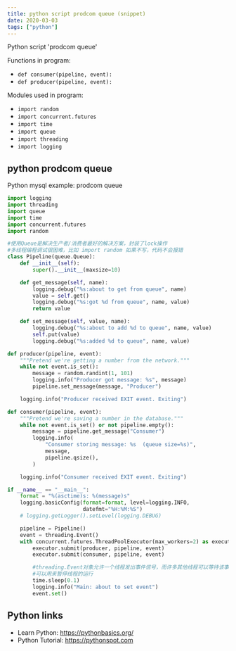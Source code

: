 ```yaml
---
title: python script prodcom queue (snippet)
date: 2020-03-03
tags: ["python"]
---
```

Python script 'prodcom queue'

Functions in program: 
* `def consumer(pipeline, event):`
* `def producer(pipeline, event):`

Modules used in program: 
* `import random`
* `import concurrent.futures`
* `import time`
* `import queue`
* `import threading`
* `import logging`

## python prodcom queue

Python mysql example: prodcom queue

```python
import logging
import threading
import queue
import time
import concurrent.futures
import random

#使用Queue是解决生产者/消费者最好的解决方案，封装了lock操作
#多线程编程调试很困难，比如 import random 如果不写，代码不会报错
class Pipeline(queue.Queue):
    def __init__(self):
        super().__init__(maxsize=10)

    def get_message(self, name):
        logging.debug("%s:about to get from queue", name)
        value = self.get()
        logging.debug("%s:got %d from queue", name, value)
        return value

    def set_message(self, value, name):
        logging.debug("%s:about to add %d to queue", name, value)
        self.put(value)
        logging.debug("%s:added %d to queue", name, value)

def producer(pipeline, event):
    """Pretend we're getting a number from the network."""
    while not event.is_set():
        message = random.randint(1, 101)
        logging.info("Producer got message: %s", message)
        pipeline.set_message(message, "Producer")

    logging.info("Producer received EXIT event. Exiting")

def consumer(pipeline, event):
    """Pretend we're saving a number in the database."""
    while not event.is_set() or not pipeline.empty():
        message = pipeline.get_message("Consumer")
        logging.info(
            "Consumer storing message: %s  (queue size=%s)",
            message,
            pipeline.qsize(),
        )

    logging.info("Consumer received EXIT event. Exiting")

if __name__ == "__main__":
    format = "%(asctime)s: %(message)s"
    logging.basicConfig(format=format, level=logging.INFO,
                        datefmt="%H:%M:%S")
    # logging.getLogger().setLevel(logging.DEBUG)

    pipeline = Pipeline()
    event = threading.Event()
    with concurrent.futures.ThreadPoolExecutor(max_workers=2) as executor:
        executor.submit(producer, pipeline, event)
        executor.submit(consumer, pipeline, event)

        #threading.Event对象允许一个线程发出事件信号，而许多其他线程可以等待该事件发生。
        #可以用来暂停线程的运行
        time.sleep(0.1)
        logging.info("Main: about to set event")
        event.set()

```

## Python links

- Learn Python: https://pythonbasics.org/
- Python Tutorial: https://pythonspot.com

